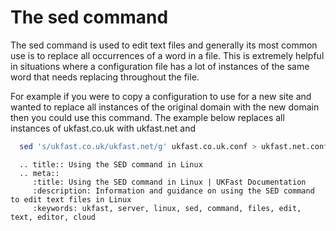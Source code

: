 # The sed command

The sed command is used to edit text files and generally its most common use is to replace all occurrences of a word in a file. This is extremely helpful in situations where a configuration file has a lot of instances of the same word that needs replacing throughout the file.

For example if you were to copy a configuration to use for a new site and wanted to replace all instances of the original domain with the new domain then you could use this command. The example below replaces all instances of ukfast.co.uk with ukfast.net and

```bash
  sed 's/ukfast.co.uk/ukfast.net/g' ukfast.co.uk.conf > ukfast.net.conf
```

```eval_rst
  .. title:: Using the SED command in Linux
  .. meta::
     :title: Using the SED command in Linux | UKFast Documentation
     :description: Information and guidance on using the SED command to edit text files in Linux
     :keywords: ukfast, server, linux, sed, command, files, edit, text, editor, cloud
